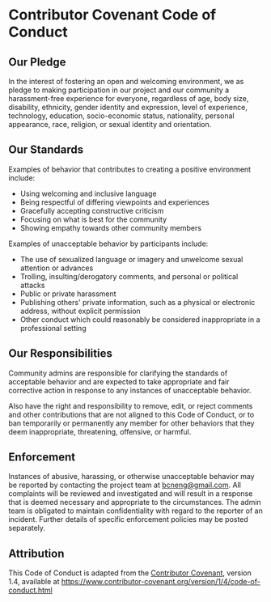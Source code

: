 # Contributor Covenant Code of Conduct

## Our Pledge

In the interest of fostering an open and welcoming environment, we as pledge to
making participation in our project and our community a harassment-free
experience for everyone, regardless of age, body size, disability, ethnicity,
gender identity and expression, level of experience, technology, education,
socio-economic status, nationality, personal appearance, race, religion, or
sexual identity and orientation.

## Our Standards

Examples of behavior that contributes to creating a positive environment
include:

* Using welcoming and inclusive language
* Being respectful of differing viewpoints and experiences
* Gracefully accepting constructive criticism
* Focusing on what is best for the community
* Showing empathy towards other community members

Examples of unacceptable behavior by participants include:

* The use of sexualized language or imagery and unwelcome sexual attention or
  advances
* Trolling, insulting/derogatory comments, and personal or political attacks
* Public or private harassment
* Publishing others' private information, such as a physical or electronic
  address, without explicit permission
* Other conduct which could reasonably be considered inappropriate in a
  professional setting

## Our Responsibilities

Community admins are responsible for clarifying the standards of acceptable
behavior and are expected to take appropriate and fair corrective action in
response to any instances of unacceptable behavior.

Also have the right and responsibility to remove, edit, or reject comments and
other contributions that are not aligned to this Code of Conduct, or to ban
temporarily or permanently any member for other behaviors that they deem
inappropriate, threatening, offensive, or harmful.

## Enforcement

Instances of abusive, harassing, or otherwise unacceptable behavior may be
reported by contacting the project team at bcneng@gmail.com. All
complaints will be reviewed and investigated and will result in a response that
is deemed necessary and appropriate to the circumstances. The admin team is
obligated to maintain confidentiality with regard to the reporter of an incident.
Further details of specific enforcement policies may be posted separately.

## Attribution

This Code of Conduct is adapted from the [Contributor Covenant][homepage], version 1.4,
available at https://www.contributor-covenant.org/version/1/4/code-of-conduct.html

[homepage]: https://www.contributor-covenant.org

